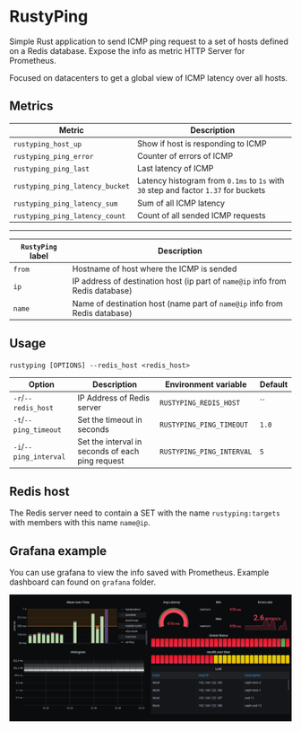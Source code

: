 RustyPing
=========
Simple Rust application to send ICMP ping request to a set of hosts defined on a Redis database. Expose the info as metric HTTP Server for Prometheus.

Focused on datacenters to get a global view of ICMP latency over all hosts.

## Metrics

| Metric | Description |
| ------ | ----------- |
| `rustyping_host_up` | Show if host is responding to ICMP |
| `rustyping_ping_error` | Counter of errors of ICMP |
| `rustyping_ping_last` | Last latency of ICMP |
| `rustyping_ping_latency_bucket` | Latency histogram from `0.1ms` to `1s` with `30` step and factor `1.37` for buckets  |
| `rustyping_ping_latency_sum` | Sum of all ICMP latency |
| `rustyping_ping_latency_count` | Count of all sended ICMP requests |

------------

| `RustyPing` label | Description |
| ----------------- | ----------- |
| `from` | Hostname of host where the ICMP is sended |
| `ip` | IP address of destination host (ip part of `name@ip` info from Redis database) |
| `name` | Name of destination host (name part of `name@ip` info from Redis database) |

## Usage

```
rustyping [OPTIONS] --redis_host <redis_host>
```

Option | Description | Environment variable | Default
-------- | ----------- | -------------------- | -------
`-r`/`--redis_host`| IP Address of Redis server | `RUSTYPING_REDIS_HOST` | ``
`-t`/`--ping_timeout`| Set the timeout in seconds | `RUSTYPING_PING_TIMEOUT` | `1.0`
`-i`/`--ping_interval`| Set the interval in seconds of each ping request | `RUSTYPING_PING_INTERVAL` | `5`

## Redis host

The Redis server need to contain a SET with the name `rustyping:targets` with members with this name `name@ip`.

## Grafana example

You can use grafana to view the info saved with Prometheus. Example dashboard can found on `grafana` folder.

![Grafana Dashboard example](grafana/grafana_dashboard.png)